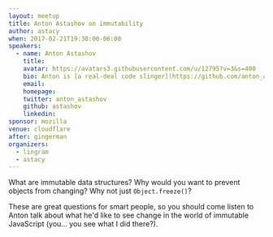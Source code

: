 ```yaml
---
layout: meetup
title: Anton Astashov on immutability
author: astacy
when: 2017-02-21T19:30:00-06:00
speakers:
  - name: Anton Astashov
    title:
    avatar: https://avatars3.githubusercontent.com/u/12795?v=3&s=400
    bio: Anton is [a real-deal code slinger](https://github.com/anton_astashov) based in Austin and currently working at [Mixbook.com](http://www.mixbook.com).
    email:
    homepage:
    twitter: anton_astashov
    github: astashov
    linkedin:
sponsor: mozilla
venue: cloudflare
after: gingerman
organizers:
  - lingram
  - astacy
---
```


What are immutable data structures? Why would you want to prevent objects from changing? Why not just `Object.freeze()`?

These are great questions for smart people, so you should come listen to Anton talk about what he'd like to see change in the world of immutable JavaScript (you&hellip; you see what I did there?).
